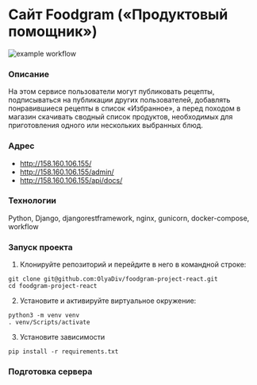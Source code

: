 # Cайт Foodgram («Продуктовый помощник»)
![example workflow](https://github.com/OlyaDiv/foodgram-project-react/actions/workflows/main.yml/badge.svg)
### Описание
На этом сервисе пользователи могут публиковать рецепты, подписываться на публикации других пользователей, добавлять понравившиеся рецепты в список «Избранное», а перед походом в магазин скачивать сводный список продуктов, необходимых для приготовления одного или нескольких выбранных блюд.
### Адрес
- http://158.160.106.155/
- http://158.160.106.155/admin/
- http://158.160.106.155/api/docs/
### Технологии
Python, Django, djangorestframework, nginx, gunicorn, docker-compose, workflow
### Запуск проекта
1. Клонируйте репозиторий и перейдите в него в командной строке:
```
git clone git@github.com:OlyaDiv/foodgram-project-react.git
cd foodgram-project-react
```
2. Установите и активируйте виртуальное окружение:
```
python3 -m venv venv
. venv/Scripts/activate
```
3. Установите зависимости
```
pip install -r requirements.txt
```
### Подготовка сервера
